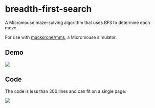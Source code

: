 # breadth-first-search

A Micromouse maze-solving algorithm that uses BFS to determine each move.

For use with [mackorone/mms](https://github.com/mackorone/mms), a Micromouse simulator.

## Demo

![](https://github.com/mackorone/breadth-first-search/blob/master/demo.gif)

## Code

The code is less than 300 lines and can fit on a single page:

![](https://github.com/mackorone/breadth-first-search/blob/master/code.png)
